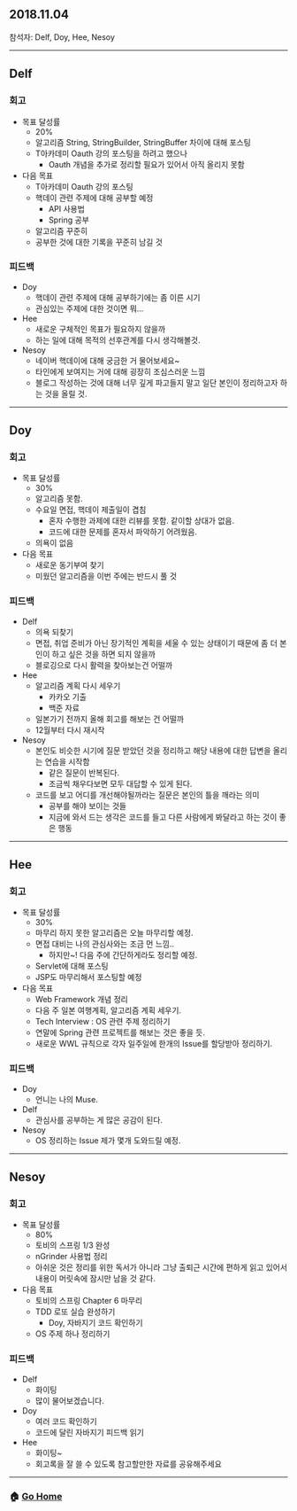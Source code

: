 ## 2018.11.04
참석자: Delf, Doy, Hee, Nesoy

--------------
## Delf
### 회고
- 목표 달성률
    - 20%
    - 알고리즘 String, StringBuilder, StringBuffer 차이에 대해 포스팅
    - T아카데미 Oauth 강의 포스팅을 하려고 했으나 
        - Oauth 개념을 추가로 정리할 필요가 있어서 아직 올리지 못함
- 다음 목표 
    - T아카데미 Oauth 강의 포스팅
    - 핵데이 관련 주제에 대해 공부할 예정 
        - API 사용법
        - Spring 공부
    - 알고리즘 꾸준히 
    - 공부한 것에 대한 기록을 꾸준히 남길 것

### 피드백
- Doy
    - 핵데이 관련 주제에 대해 공부하기에는 좀 이른 시기
    - 관심있는 주제에 대한 것이면 뭐...
- Hee
    - 새로운 구체적인 목표가 필요하지 않을까
    - 하는 일에 대해 목적의 선후관계를 다시 생각해볼것.
- Nesoy
    - 네이버 핵데이에 대해 궁금한 거 물어보세요~
    - 타인에게 보여지는 거에 대해 굉장히 조심스러운 느낌
    - 블로그 작성하는 것에 대해 너무 깊게 파고들지 말고 일단 본인이 정리하고자 하는 것을 올릴 것.
--------------

## Doy
### 회고
- 목표 달성률
    - 30%
    - 알고리즘 못함.
    - 수요일 면접, 핵데이 제출일이 겹침
        - 혼자 수행한 과제에 대한 리뷰를 못함. 같이할 상대가 없음.
        - 코드에 대한 문제를 혼자서 파악하기 어려웠음.
    - 의욕이 없음
- 다음 목표
    - 새로운 동기부여 찾기
    - 미웠던 알고리즘을 이번 주에는 반드시 풀 것
### 피드백
- Delf
    - 의욕 되찾기
    - 면접, 취업 준비가 아닌 장기적인 계획을 세울 수 있는 상태이기 때문에 좀 더 본인이 하고 싶은 것을 하면 되지 않을까
    - 블로깅으로 다시 활력을 찾아보는건 어떨까 
- Hee
    - 알고리즘 계획 다시 세우기
        - 카카오 기출
        - 백준 자료 
    - 일본가기 전까지 올해 회고를 해보는 건 어떨까 
    - 12월부터 다시 재시작 
- Nesoy
    - 본인도 비슷한 시기에 질문 받았던 것을 정리하고 해당 내용에 대한 답변을 올리는 연습을 시작함
        - 같은 질문이 반복된다.
        - 조금씩 채우다보면 모두 대답할 수 있게 된다.
    - 코드를 보고 어디를 개선해야될까라는 질문은 본인의 틀을 깨라는 의미 
        - 공부를 해야 보이는 것들
        - 지금에 와서 드는 생각은 코드를 들고 다른 사람에게 봐달라고 하는 것이 좋은 행동  
--------------
## Hee
### 회고
- 목표 달성률
    - 30%
    - 마무리 하지 못한 알고리즘은 오늘 마무리할 예정.
    - 면접 대비는 나의 관심사와는 조금 먼 느낌..
        - 하지만~! 다음 주에 간단하게라도 정리할 예정.
    - Servlet에 대해 포스팅
    - JSP도 마무리해서 포스팅할 예정
- 다음 목표
    - Web Framework 개념 정리
    - 다음 주 일본 여행계획, 알고리즘 계획 세우기.
    - Tech Interview : OS 관련 주제 정리하기
    - 연말에 Spring 관련 프로젝트를 해보는 것은 좋을 듯.
    - 새로운 WWL 규칙으로 각자 일주일에 한개의 Issue를 할당받아 정리하기.
### 피드백
- Doy
    - 언니는 나의 Muse.
- Delf
    - 관심사를 공부하는 게 많은 공감이 된다.
- Nesoy
    - OS 정리하는 Issue 제가 몇개 도와드릴 예정.
--------------
## Nesoy
### 회고
- 목표 달성률
    - 80%
    - 토비의 스프링 1/3 완성
    - nGrinder 사용법 정리
    - 아쉬운 것은 정리를 위한 독서가 아니라 그냥 출퇴근 시간에 편하게 읽고 있어서 내용이 머릿속에 잠시만 남을 것 같다.
- 다음 목표
    - 토비의 스프링 Chapter 6 마무리
    - TDD 로또 실습 완성하기 
        - Doy, 자바지기 코드 확인하기 
    - OS 주제 하나 정리하기 
### 피드백
- Delf
    - 화이팅
    - 많이 물어보겠습니다.
- Doy
    - 여러 코드 확인하기 
    - 코드에 달린 자바지기 피드백 읽기 
- Hee
    - 화이팅~
    - 회고록을 잘 쓸 수 있도록 참고할만한 자료를 공유해주세요 

---

### :house: [Go Home](https://github.com/WeareSoft/WWL)
